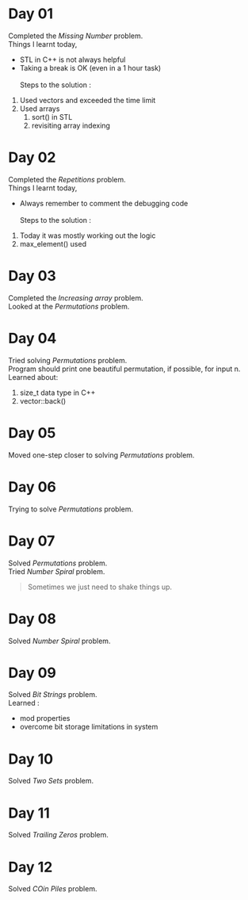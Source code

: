 # Day 01
Completed the _Missing Number_ problem. <br>
Things I learnt today,
* STL in C++ is not always helpful
* Taking a break is OK (even in a 1 hour task) <br><br>
Steps to the solution : 
1. Used vectors and exceeded the time limit
2. Used arrays
    1. sort() in STL
    2. revisiting array indexing
# Day 02
Completed the _Repetitions_ problem. <br>
Things I learnt today,
* Always remember to comment the debugging code <br><br>
Steps to the solution :
1. Today it was mostly working out the logic
2. max_element() used
# Day 03
Completed the _Increasing array_ problem. <br>
Looked at the _Permutations_ problem.
# Day 04
Tried solving _Permutations_ problem.<br>
Program should print one beautiful permutation, if possible, for input n. Learned about:
1. size_t data type in C++
2. vector::back()
# Day 05
Moved one-step closer to solving _Permutations_ problem.<br>
# Day 06
Trying to solve _Permutations_ problem.<br>
# Day 07
Solved _Permutations_ problem.<br>
Tried _Number Spiral_ problem.
>Sometimes we just need to shake things up.
# Day 08
Solved _Number Spiral_ problem.
# Day 09
Solved _Bit Strings_ problem. <br>
Learned : 
* mod properties
* overcome bit storage limitations in system
# Day 10
Solved _Two Sets_ problem.
# Day 11
Solved _Trailing Zeros_ problem.
# Day 12
Solved _COin Piles_ problem.
